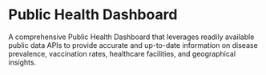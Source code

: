 # Public Health Dashboard
A comprehensive Public Health Dashboard that leverages readily available public data APIs to provide accurate and up-to-date information on disease prevalence, vaccination rates, healthcare facilities, and geographical insights.
